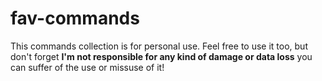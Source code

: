 # fav-commands

This commands collection is for personal use. Feel free to use it too, but don't forget
**I'm not responsible for any kind of damage or data loss** you can suffer of the use or missuse of
it!
